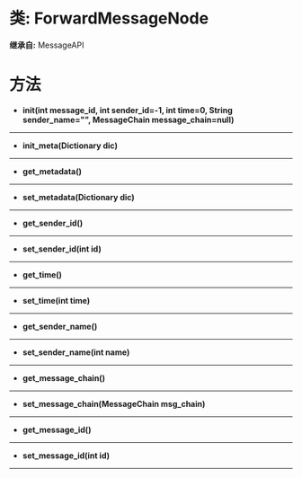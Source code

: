 # 类: ForwardMessageNode  
  
**继承自:** MessageAPI  
  
# 方法 
  
- **init(int message_id, int sender_id=-1, int time=0, String sender_name="", MessageChain message_chain=null)**  
  
---  
  
- **init_meta(Dictionary dic)**  
  
---  
  
- **get_metadata()**  
  
---  
  
- **set_metadata(Dictionary dic)**  
  
---  
  
- **get_sender_id()**  
  
---  
  
- **set_sender_id(int id)**  
  
---  
  
- **get_time()**  
  
---  
  
- **set_time(int time)**  
  
---  
  
- **get_sender_name()**  
  
---  
  
- **set_sender_name(int name)**  
  
---  
  
- **get_message_chain()**  
  
---  
  
- **set_message_chain(MessageChain msg_chain)**  
  
---  
  
- **get_message_id()**  
  
---  
  
- **set_message_id(int id)**  
  
---  
  

